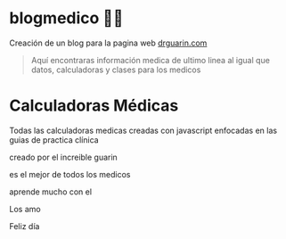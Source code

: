 # blogmedico 🧑‍⚕️
Creación de un blog para la pagina web [drguarin.com](https://www.drguarin.com/)
> Aquí encontraras información medica de ultimo linea al igual que datos, calculadoras y clases para los medicos

# Calculadoras Médicas
Todas las calculadoras medicas creadas con javascript enfocadas en las guias de practica clínica

creado por el increible guarin

es el mejor de todos los medicos

aprende mucho con el

Los amo

Feliz día